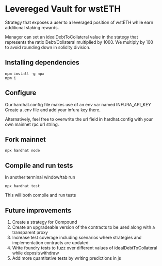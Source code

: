 # Levereged Vault for wstETH

Strategy that exposes a user to a leveraged position of wstETH while earn additional staking rewards. 

Manager can set an idealDebtToCollateral value in the stategy that represents the ratio Debt/Collateral multiplied by 1000.
We multiply by 100 to avoid rounding down in solidity division. 

## Installing dependencies

```shell
npm install -g npx
npm i
```

## Configure 

Our hardhat.config file makes use of an env var named INFURA_API_KEY
Create a .env file and add your infura key there. 

Alternatively, feel free to overwrite the url field in hardhat.config with your own mainnet rpc url string.

## Fork mainnet

```shell
npx hardhat node
```


## Compile and run tests

In another terminal window/tab run

```shell
npx hardhat test
```

This will both compile and run tests

## Future improvements
1) Create a strategy for Compound 
2) Create an upgradeable version of the contracts to be used along with a transparent proxy
3) Increase test coverage including scenarios where strategies and implementation contracts are updated
4) Write foundry tests to fuzz over different values of idealDebtToCollateral while deposit/withdraw
5) Add more quantitative tests by writing predictions in js

